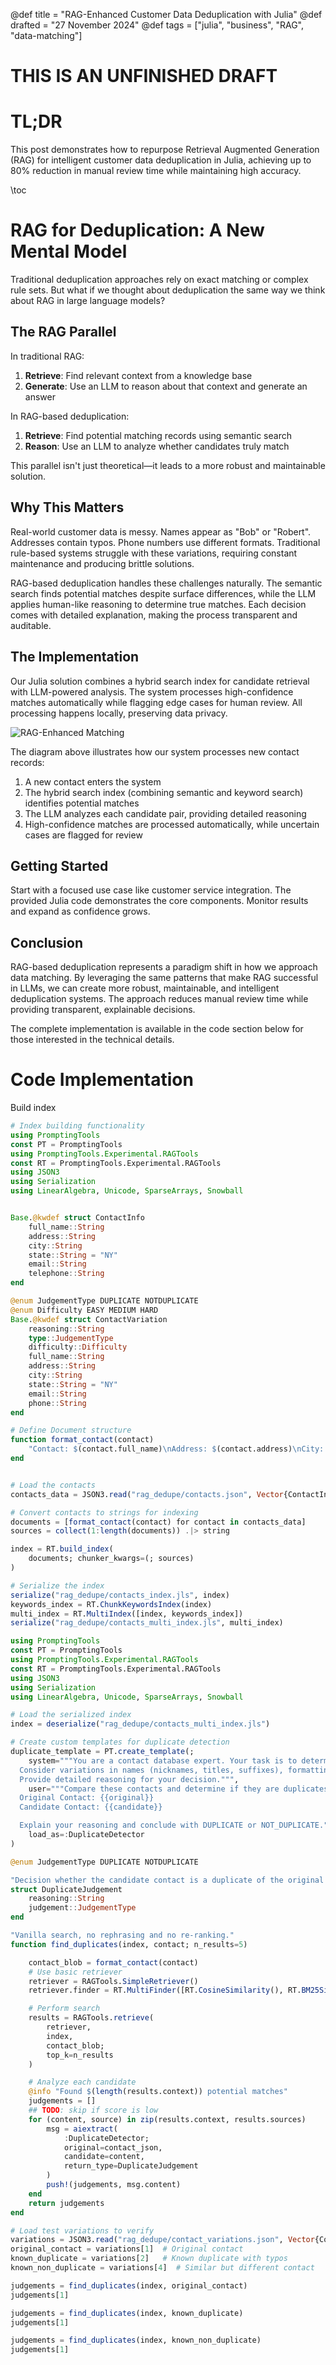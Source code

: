 @def title = "RAG-Enhanced Customer Data Deduplication with Julia"
@def drafted = "27 November 2024"
@def tags = ["julia", "business", "RAG", "data-matching"]

# THIS IS AN UNFINISHED DRAFT

# TL;DR
This post demonstrates how to repurpose Retrieval Augmented Generation (RAG) for intelligent customer data deduplication in Julia, achieving up to 80% reduction in manual review time while maintaining high accuracy.

\toc

# RAG for Deduplication: A New Mental Model

Traditional deduplication approaches rely on exact matching or complex rule sets. But what if we thought about deduplication the same way we think about RAG in large language models?

## The RAG Parallel
In traditional RAG:
1. **Retrieve**: Find relevant context from a knowledge base
2. **Generate**: Use an LLM to reason about that context and generate an answer

In RAG-based deduplication:
1. **Retrieve**: Find potential matching records using semantic search
2. **Reason**: Use an LLM to analyze whether candidates truly match

This parallel isn't just theoretical—it leads to a more robust and maintainable solution.

## Why This Matters
Real-world customer data is messy. Names appear as "Bob" or "Robert". Addresses contain typos. Phone numbers use different formats. Traditional rule-based systems struggle with these variations, requiring constant maintenance and producing brittle solutions.

RAG-based deduplication handles these challenges naturally. The semantic search finds potential matches despite surface differences, while the LLM applies human-like reasoning to determine true matches. Each decision comes with detailed explanation, making the process transparent and auditable.

## The Implementation
Our Julia solution combines a hybrid search index for candidate retrieval with LLM-powered analysis. The system processes high-confidence matches automatically while flagging edge cases for human review. All processing happens locally, preserving data privacy.

![RAG-Enhanced Matching](/assets/rag_dedupe/diagram.jpeg)

The diagram above illustrates how our system processes new contact records:
1. A new contact enters the system
2. The hybrid search index (combining semantic and keyword search) identifies potential matches
3. The LLM analyzes each candidate pair, providing detailed reasoning
4. High-confidence matches are processed automatically, while uncertain cases are flagged for review

## Getting Started
Start with a focused use case like customer service integration. The provided Julia code demonstrates the core components. Monitor results and expand as confidence grows.

## Conclusion
RAG-based deduplication represents a paradigm shift in how we approach data matching. By leveraging the same patterns that make RAG successful in LLMs, we can create more robust, maintainable, and intelligent deduplication systems. The approach reduces manual review time while providing transparent, explainable decisions.

The complete implementation is available in the code section below for those interested in the technical details.

# Code Implementation

Build index
```julia
# Index building functionality
using PromptingTools
const PT = PromptingTools
using PromptingTools.Experimental.RAGTools
const RT = PromptingTools.Experimental.RAGTools
using JSON3
using Serialization
using LinearAlgebra, Unicode, SparseArrays, Snowball


Base.@kwdef struct ContactInfo
    full_name::String
    address::String
    city::String
    state::String = "NY"
    email::String
    telephone::String
end

@enum JudgementType DUPLICATE NOTDUPLICATE
@enum Difficulty EASY MEDIUM HARD
Base.@kwdef struct ContactVariation
    reasoning::String
    type::JudgementType
    difficulty::Difficulty
    full_name::String
    address::String
    city::String
    state::String = "NY"
    email::String
    phone::String
end

# Define Document structure
function format_contact(contact)
    "Contact: $(contact.full_name)\nAddress: $(contact.address)\nCity: $(contact.city)\nState: $(contact.state)\nEmail: $(contact.email)\nPhone: $(contact.telephone)"
end


# Load the contacts
contacts_data = JSON3.read("rag_dedupe/contacts.json", Vector{ContactInfo})

# Convert contacts to strings for indexing
documents = [format_contact(contact) for contact in contacts_data]
sources = collect(1:length(documents)) .|> string

index = RT.build_index(
    documents; chunker_kwargs=(; sources)
)

# Serialize the index
serialize("rag_dedupe/contacts_index.jls", index)
keywords_index = RT.ChunkKeywordsIndex(index)
multi_index = RT.MultiIndex([index, keywords_index])
serialize("rag_dedupe/contacts_multi_index.jls", multi_index)

```


```julia
using PromptingTools
const PT = PromptingTools
using PromptingTools.Experimental.RAGTools
const RT = PromptingTools.Experimental.RAGTools
using JSON3
using Serialization
using LinearAlgebra, Unicode, SparseArrays, Snowball

# Load the serialized index
index = deserialize("rag_dedupe/contacts_multi_index.jls")

# Create custom templates for duplicate detection
duplicate_template = PT.create_template(;
    system="""You are a contact database expert. Your task is to determine if two contact entries refer to the same person.
  Consider variations in names (nicknames, titles, suffixes), formatting differences in phone/email, and typos.
  Provide detailed reasoning for your decision.""",
    user="""Compare these contacts and determine if they are duplicates:
  Original Contact: {{original}}
  Candidate Contact: {{candidate}}

  Explain your reasoning and conclude with DUPLICATE or NOT_DUPLICATE.""",
    load_as=:DuplicateDetector
)

@enum JudgementType DUPLICATE NOTDUPLICATE

"Decision whether the candidate contact is a duplicate of the original contact. First, provide thorough reasoning, then the judgement. Make sure to weigh all evidence in favor of being DUPLICATE and against it."
struct DuplicateJudgement
    reasoning::String
    judgement::JudgementType
end

"Vanilla search, no rephrasing and no re-ranking."
function find_duplicates(index, contact; n_results=5)

    contact_blob = format_contact(contact)
    # Use basic retriever
    retriever = RAGTools.SimpleRetriever()
    retriever.finder = RT.MultiFinder([RT.CosineSimilarity(), RT.BM25Similarity()])

    # Perform search
    results = RAGTools.retrieve(
        retriever,
        index,
        contact_blob;
        top_k=n_results
    )

    # Analyze each candidate
    @info "Found $(length(results.context)) potential matches"
    judgements = []
    ## TODO: skip if score is low
    for (content, source) in zip(results.context, results.sources)
        msg = aiextract(
            :DuplicateDetector;
            original=contact_json,
            candidate=content,
            return_type=DuplicateJudgement
        )
        push!(judgements, msg.content)
    end
    return judgements
end

# Load test variations to verify
variations = JSON3.read("rag_dedupe/contact_variations.json", Vector{ContactVariation})
original_contact = variations[1]  # Original contact
known_duplicate = variations[2]   # Known duplicate with typos
known_non_duplicate = variations[4]  # Similar but different contact

judgements = find_duplicates(index, original_contact)
judgements[1]

judgements = find_duplicates(index, known_duplicate)
judgements[1]

judgements = find_duplicates(index, known_non_duplicate)
judgements[1]